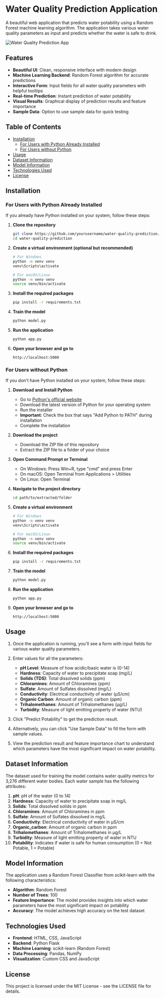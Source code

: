 # Water Quality Prediction Application

A beautiful web application that predicts water potability using a Random Forest machine learning algorithm. The application takes various water quality parameters as input and predicts whether the water is safe to drink.

![Water Quality Prediction App](screenshots/app_screenshot.png)

## Features

- **Beautiful UI**: Clean, responsive interface with modern design
- **Machine Learning Backend**: Random Forest algorithm for accurate predictions
- **Interactive Form**: Input fields for all water quality parameters with helpful tooltips
- **Real-time Prediction**: Instant prediction of water potability
- **Visual Results**: Graphical display of prediction results and feature importance
- **Sample Data**: Option to use sample data for quick testing

## Table of Contents

- [Installation](#installation)
  - [For Users with Python Already Installed](#for-users-with-python-already-installed)
  - [For Users without Python](#for-users-without-python)
- [Usage](#usage)
- [Dataset Information](#dataset-information)
- [Model Information](#model-information)
- [Technologies Used](#technologies-used)
- [License](#license)

## Installation

### For Users with Python Already Installed

If you already have Python installed on your system, follow these steps:

1. **Clone the repository**
   ```bash
   git clone https://github.com/yourusername/water-quality-prediction.git
   cd water-quality-prediction
   ```

2. **Create a virtual environment (optional but recommended)**
   ```bash
   # For Windows
   python -m venv venv
   venv\Scripts\activate

   # For macOS/Linux
   python -m venv venv
   source venv/bin/activate
   ```

3. **Install the required packages**
   ```bash
   pip install -r requirements.txt
   ```

4. **Train the model**
   ```bash
   python model.py
   ```

5. **Run the application**
   ```bash
   python app.py
   ```

6. **Open your browser and go to**
   ```
   http://localhost:5000
   ```

### For Users without Python

If you don't have Python installed on your system, follow these steps:

1. **Download and Install Python**
   - Go to [Python's official website](https://www.python.org/downloads/)
   - Download the latest version of Python for your operating system
   - Run the installer
   - **Important**: Check the box that says "Add Python to PATH" during installation
   - Complete the installation

2. **Download the project**
   - Download the ZIP file of this repository
   - Extract the ZIP file to a folder of your choice

3. **Open Command Prompt or Terminal**
   - On Windows: Press Win+R, type "cmd" and press Enter
   - On macOS: Open Terminal from Applications > Utilities
   - On Linux: Open Terminal

4. **Navigate to the project directory**
   ```bash
   cd path/to/extracted/folder
   ```

5. **Create a virtual environment**
   ```bash
   # For Windows
   python -m venv venv
   venv\Scripts\activate

   # For macOS/Linux
   python -m venv venv
   source venv/bin/activate
   ```

6. **Install the required packages**
   ```bash
   pip install -r requirements.txt
   ```

7. **Train the model**
   ```bash
   python model.py
   ```

8. **Run the application**
   ```bash
   python app.py
   ```

9. **Open your browser and go to**
   ```
   http://localhost:5000
   ```

## Usage

1. Once the application is running, you'll see a form with input fields for various water quality parameters.

2. Enter values for all the parameters:
   - **pH Level**: Measure of how acidic/basic water is (0-14)
   - **Hardness**: Capacity of water to precipitate soap (mg/L)
   - **Solids (TDS)**: Total dissolved solids (ppm)
   - **Chloramines**: Amount of Chloramines (ppm)
   - **Sulfate**: Amount of Sulfates dissolved (mg/L)
   - **Conductivity**: Electrical conductivity of water (μS/cm)
   - **Organic Carbon**: Amount of organic carbon (ppm)
   - **Trihalomethanes**: Amount of Trihalomethanes (μg/L)
   - **Turbidity**: Measure of light emitting property of water (NTU)

3. Click "Predict Potability" to get the prediction result.

4. Alternatively, you can click "Use Sample Data" to fill the form with sample values.

5. View the prediction result and feature importance chart to understand which parameters have the most significant impact on water potability.

## Dataset Information

The dataset used for training the model contains water quality metrics for 3,276 different water bodies. Each water sample has the following attributes:

1. **pH**: pH of the water (0 to 14)
2. **Hardness**: Capacity of water to precipitate soap in mg/L
3. **Solids**: Total dissolved solids in ppm
4. **Chloramines**: Amount of Chloramines in ppm
5. **Sulfate**: Amount of Sulfates dissolved in mg/L
6. **Conductivity**: Electrical conductivity of water in μS/cm
7. **Organic_carbon**: Amount of organic carbon in ppm
8. **Trihalomethanes**: Amount of Trihalomethanes in μg/L
9. **Turbidity**: Measure of light emitting property of water in NTU
10. **Potability**: Indicates if water is safe for human consumption (0 = Not Potable, 1 = Potable)

## Model Information

The application uses a Random Forest Classifier from scikit-learn with the following characteristics:

- **Algorithm**: Random Forest
- **Number of Trees**: 100
- **Feature Importance**: The model provides insights into which water parameters have the most significant impact on potability
- **Accuracy**: The model achieves high accuracy on the test dataset

## Technologies Used

- **Frontend**: HTML, CSS, JavaScript
- **Backend**: Python Flask
- **Machine Learning**: scikit-learn (Random Forest)
- **Data Processing**: Pandas, NumPy
- **Visualization**: Custom CSS and JavaScript

## License

This project is licensed under the MIT License - see the LICENSE file for details.
